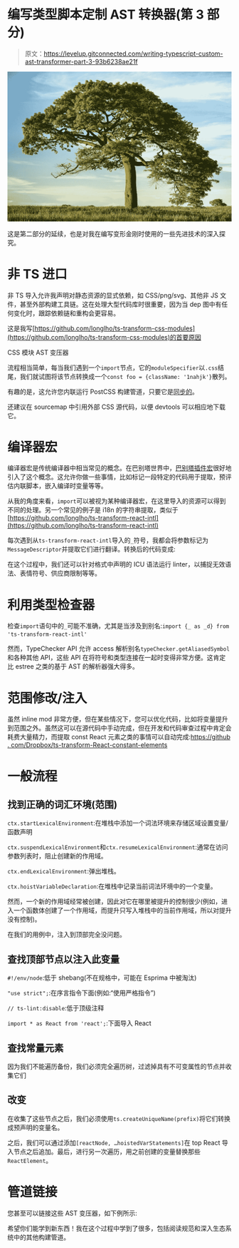 # 编写类型脚本定制 AST 转换器(第 3 部分)

> 原文：<https://levelup.gitconnected.com/writing-typescript-custom-ast-transformer-part-3-93b6238ae21f>

![](img/7556cd8d92deddb9b9318752e6419ebc.png)

这是第二部分的延续，也是对我在编写变形金刚时使用的一些先进技术的深入探究。

# 非 TS 进口

非 TS 导入允许我声明对静态资源的显式依赖，如 CSS/png/svg、其他非 JS 文件，甚至外部构建工具链。这在处理大型代码库时很重要，因为当 dep 图中有任何变化时，跟踪依赖链和重构会更容易。

这是我写[https://github.com/longlho/ts-transform-css-modules](https://github.com/longlho/ts-transform-css-modules)的首要原因

CSS 模块 AST 变压器

流程相当简单，每当我们遇到一个`import`节点，它的`moduleSpecifier`以`.css`结尾，我们就试图将该节点转换成一个`const foo = {className: '1nahjk'}`散列。

有趣的是，这允许您内联运行 PostCSS 构建管道，只要它是[同步的](https://medium.com/@longho/the-postcss-ecosystem-issue-b549c47b1a9)。

还建议在 sourcemap 中引用外部 CSS 源代码，以便 devtools 可以相应地下载它。

# 编译器宏

编译器宏是传统编译器中相当常见的概念。在巴别塔世界中，[巴别塔插件宏](https://github.com/kentcdodds/babel-plugin-macros)很好地引入了这个概念。这允许你做一些事情，比如标记一段特定的代码用于提取，预评估内联脚本，嵌入编译时变量等等。

从我的角度来看，`import`可以被视为某种编译器宏，在这里导入的资源可以得到不同的处理。另一个常见的例子是 i18n 的字符串提取，类似于[https://github.com/longlho/ts-transform-react-intl](https://github.com/longlho/ts-transform-react-intl)

每次遇到从`ts-transform-react-intl`导入的`_`符号，我都会将参数标记为`MessageDescriptor`并提取它们进行翻译。转换后的代码变成:

在这个过程中，我们还可以针对格式中声明的 ICU 语法运行 linter，以捕捉无效语法、表情符号、供应商限制等等。

# 利用类型检查器

检查`import`语句中的`_`可能不准确，尤其是当涉及到别名:`import {_ as _d} from 'ts-transform-react-intl'`

然而，TypeChecker API 允许 access 解析别名`typeChecker.getAliasedSymbol`和各种其他 API，这些 API 在将符号和类型连接在一起时变得非常方便。这肯定比 estree 之类的基于 AST 的解析器强大得多。

# 范围修改/注入

虽然 inline mod 非常方便，但在某些情况下，您可以优化代码，比如将变量提升到范围之外。虽然这可以在源代码中手动完成，但在开发和代码审查过程中肯定会耗费大量精力，而提取 const React 元素之类的事情可以自动完成:[https://github . com/Dropbox/ts-transform-React-constant-elements](https://github.com/dropbox/ts-transform-react-constant-elements)

# 一般流程

## 找到正确的词汇环境(范围)

`ctx.startLexicalEnvironment`:在堆栈中添加一个词法环境来存储区域设置变量/函数声明

`ctx.suspendLexicalEnvironment`和`ctx.resumeLexicalEnvironment`:通常在访问参数列表时，阻止创建新的作用域。

`ctx.endLexicalEnvironment`:弹出堆栈。

`ctx.hoistVariableDeclaration`:在堆栈中记录当前词法环境中的一个变量。

然而，一个新的作用域经常被创建，因此对它在哪里被提升的控制很少(例如，进入一个函数体创建了一个作用域，而提升只写入堆栈中的当前作用域，所以对提升没有控制)。

在我们的用例中，注入到顶部完全没问题。

## 查找顶部节点以注入此变量

`#!/env/node`:低于 shebang(不在规格中，可能在 Esprima 中被淘汰)

`"use strict";`:在序言指令下面(例如:“使用严格指令”)

`// ts-lint:disable`:低于顶级注释

`import * as React from 'react';`:下面导入 React

## 查找常量元素

因为我们不能遍历备份，我们必须完全遍历树，过滤掉具有不可变属性的节点并收集它们

## 改变

在收集了这些节点之后，我们必须使用`ts.createUniqueName(prefix)`将它们转换成预声明的变量名。

之后，我们可以通过添加`[reactNode, …hoistedVarStatements]`在 top React 导入节点之后追加。最后，进行另一次遍历，用之前创建的变量替换那些`ReactElement`。

# 管道链接

您甚至可以链接这些 AST 变压器，如下例所示:

希望你们能学到新东西！我在这个过程中学到了很多，包括阅读规范和深入生态系统中的其他构建管道。